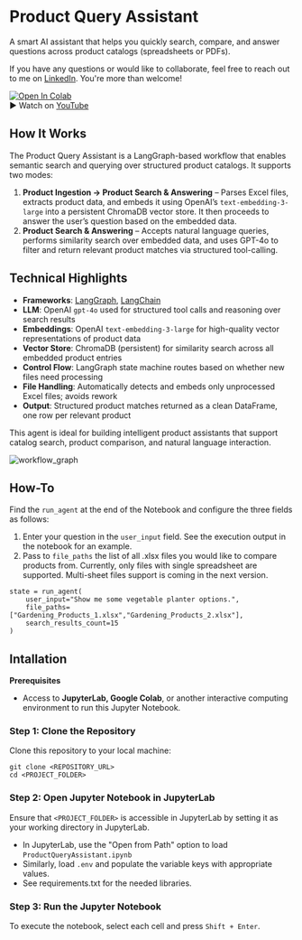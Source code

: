 # Product Query Assistant

A smart AI assistant that helps you quickly search, compare, and answer questions across product catalogs (spreadsheets or PDFs).

If you have any questions or would like to collaborate, feel free to reach out to me on [LinkedIn](https://www.linkedin.com/in/jenya-stoeva-60477249/). You're more than welcome!

[![Open In Colab](https://colab.research.google.com/assets/colab-badge.svg)](https://colab.research.google.com/drive/19bQ3qQ9f5jrSQD_LZX09VMDxQ36szVrE?usp=sharing) <br>
▶️ Watch on [YouTube](https://youtu.be/642B-84-dJo) <br>


## How It Works

The Product Query Assistant is a LangGraph-based workflow that enables semantic search and querying over structured product catalogs. It supports two modes:

1. **Product Ingestion -> Product Search & Answering** – Parses Excel files, extracts product data, and embeds it using OpenAI’s `text-embedding-3-large` into a persistent ChromaDB vector store. It then proceeds to answer the user’s question based on the embedded data.
2. **Product Search & Answering** – Accepts natural language queries, performs similarity search over embedded data, and uses GPT-4o to filter and return relevant product matches via structured tool-calling.

## Technical Highlights
- **Frameworks**: [LangGraph](https://github.com/langchain-ai/langgraph), [LangChain](https://github.com/langchain-ai/langchain)
- **LLM**: OpenAI ```gpt-4o``` used for structured tool calls and reasoning over search results
- **Embeddings**: OpenAI ```text-embedding-3-large``` for high-quality vector representations of product data
- **Vector Store**: ChromaDB (persistent) for similarity search across all embedded product entries
- **Control Flow**: LangGraph state machine routes based on whether new files need processing
- **File Handling**: Automatically detects and embeds only unprocessed Excel files; avoids rework
- **Output**: Structured product matches returned as a clean DataFrame, one row per relevant product

This agent is ideal for building intelligent product assistants that support catalog search, product comparison, and natural language interaction.

![workflow_graph](https://github.com/user-attachments/assets/461230ac-bebc-4656-a808-c3cc7fc6f986)


## How-To

Find the ```run_agent``` at the end of the Notebook and configure the three fields as follows: 

1. Enter your question in the ```user_input``` field. See the execution output in the notebook for an example.
2. Pass to ```file_paths``` the list of all .xlsx files you would like to compare products from. Currently, only files with single spreadsheet are supported. Multi-sheet files support is coming in the next version.

```
state = run_agent(
    user_input="Show me some vegetable planter options.",
    file_paths=["Gardening_Products_1.xlsx","Gardening_Products_2.xlsx"], 
    search_results_count=15
)
```

## Intallation

<b>Prerequisites</b>

* Access to <b>JupyterLab, Google Colab</b>, or another interactive computing environment to run this Jupyter Notebook.

### Step 1: Clone the Repository

Clone this repository to your local machine:
```
git clone <REPOSITORY_URL>
cd <PROJECT_FOLDER>
```

### Step 2: Open Jupyter Notebook in JupyterLab

Ensure that ```<PROJECT_FOLDER>``` is accessible in JupyterLab by setting it as your working directory in JupyterLab.
 * In JupyterLab, use the "Open from Path" option to load ```ProductQueryAssistant.ipynb```
 * Similarly, load ```.env``` and populate the variable keys with appropriate values.
 * See requirements.txt for the needed libraries.
   
### Step 3: Run the Jupyter Notebook

To execute the notebook, select each cell and press ```Shift + Enter```.


